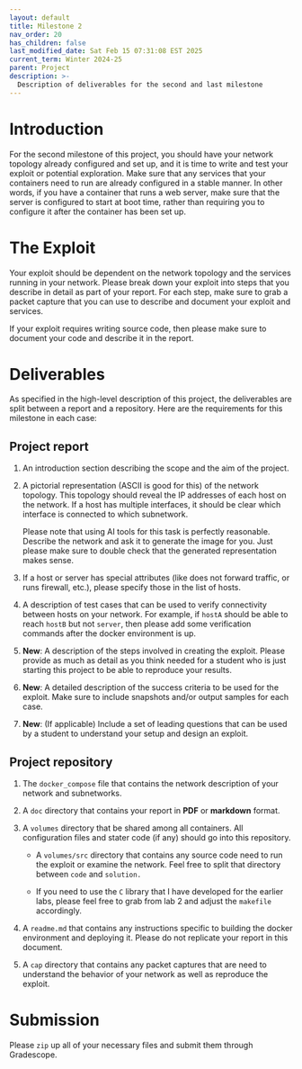 ```yaml
---
layout: default
title: Milestone 2
nav_order: 20
has_children: false
last_modified_date: Sat Feb 15 07:31:08 EST 2025
current_term: Winter 2024-25
parent: Project
description: >-
  Description of deliverables for the second and last milestone
---
```


# Introduction

For the second milestone of this project, you should have your network topology
already configured and set up, and it is time to write and test your exploit or
potential exploration. Make sure that any services that your containers need to
run are already configured in a stable manner. In other words, if you have a
container that runs a web server, make sure that the server is configured to
start at boot time, rather than requiring you to configure it after the
container has been set up.

# The Exploit

Your exploit should be dependent on the network topology and the services
running in your network. Please break down your exploit into steps that you
describe in detail as part of your report. For each step, make sure to grab a
packet capture that you can use to describe and document your exploit and
services.

If your exploit requires writing source code, then please make sure to document
your code and describe it in the report.

# Deliverables

As specified in the high-level description of this project, the deliverables
are split between a report and a repository. Here are the requirements for this
milestone in each case:

## Project report

1. An introduction section describing the scope and the aim of the project.

2. A pictorial representation (ASCII is good for this) of the network
   topology. This topology should reveal the IP addresses of each host on the
   network. If a host has multiple interfaces, it should be clear which
   interface is connected to which subnetwork.

   Please note that using AI tools for this task is perfectly reasonable.
   Describe the network and ask it to generate the image for you. Just please
   make sure to double check that the generated representation makes sense.

3. If a host or server has special attributes (like does not forward traffic,
   or runs firewall, etc.), please specify those in the list of hosts.

4. A description of test cases that can be used to verify connectivity
   between hosts on your network. For example, if `hostA` should be able to
   reach `hostB` but not `server`, then please add some verification commands
   after the docker environment is up.

5. **New**: A description of the steps involved in creating the exploit. Please
   provide as much as detail as you think needed for a student who is just
   starting this project to be able to reproduce your results.

6. **New**: A detailed description of the success criteria to be used for the
   exploit. Make sure to include snapshots and/or output samples for each case.

7. **New**: (If applicable) Include a set of leading questions that can be used
   by a student to understand your setup and design an exploit.

## Project repository

1. The `docker_compose` file that contains the network description of your
   network and subnetworks.

2. A `doc` directory that contains your report in **PDF** or **markdown**
   format.

3. A `volumes` directory that be shared among all containers. All
   configuration files and stater code (if any) should go into this
   repository.

   - A `volumes/src` directory that contains any source code need to run the
     exploit or examine the network. Feel free to split that directory between
     `code` and `solution.`

   - If you need to use the `C` library that I have developed for the earlier
     labs, please feel free to grab from lab 2 and adjust the `makefile`
     accordingly.

4. A `readme.md` that contains any instructions specific to building the
   docker environment and deploying it. Please do not replicate your report
   in this document.

5. A `cap` directory that contains any packet captures that are need to
   understand the behavior of your network as well as reproduce the exploit.

# Submission

Please `zip` up all of your necessary files and submit them through Gradescope.

